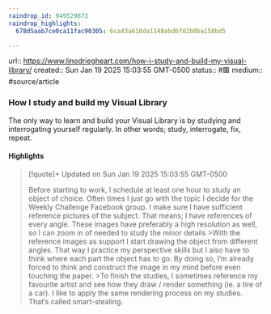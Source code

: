 ```yaml
---
raindrop_id: 949529873
raindrop_highlights:
  678d5aab7ce0ca11fac90305: 6ca43a610da1148abd6f82b0ba158bd5

---
```


url:: https://www.linodriegheart.com/how-i-study-and-build-my-visual-library/
created:: Sun Jan 19 2025 15:03:55 GMT-0500
status:: #🟥
medium:: #source/article


### How I study and build my Visual Library

The only way to learn and build your Visual Library is by studying and interrogating yourself regularly. In other words; study, interrogate, fix, repeat.

#### Highlights

> [!quote]+ Updated on Sun Jan 19 2025 15:03:55 GMT-0500
>
> Before starting to work, I schedule at least one hour to study an object of choice. Often times I just go with the topic I decide for the Weekly Challenge Facebook group. I make sure I have sufficient reference pictures of the subject. That means; I have references of every angle. These images have preferably a high resolution as well, so I can zoom in of needed to study the minor details
&gt;With the reference images as support I start drawing the object from different angles. That way I practice my perspective skills but I also have to think where each part the object has to go. By doing so, I’m already forced to think and construct the image in my mind before even touching the paper.
&gt;To finish the studies, I sometimes reference my favourite artist and see how they draw / render something (ie. a tire of a car). I like to apply the same rendering process on my studies. That’s called smart-stealing.
